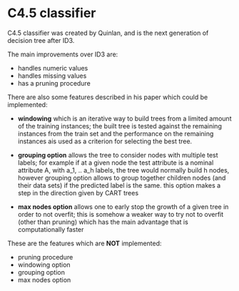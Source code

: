 C4.5 classifier
================

C4.5 classifier was created by Quinlan, and is the next generation of decision tree
after ID3.

The main improvements over ID3 are:
- handles numeric values
- handles missing values
- has a pruning procedure

There are also some features described in his paper which could be implemented:

- **windowing** which is an iterative way to build trees from a limited amount of the
training instances; the built tree is tested against the remaining instances from
the train set and the performance on the remaining instances ais used as a
criterion for selecting the best tree.

- **grouping option** allows the tree to consider nodes with multiple test labels;
for example if at a given node the test attribute is a nominal attribute A, with
a_1, .. a_h labels, the tree would normally build h nodes, however grouping option
allows to group together children nodes (and their data sets) if the predicted
label is the same. this option makes a step in the direction given by CART trees

- **max nodes option** allows one to early stop the growth of a given tree in order
 to not overfit; this is somehow a weaker way to try not to overfit (other than pruning)
 which has the main advantage that is computationally faster

 These are the features which are **NOT** implemented:
 - pruning procedure
 - windowing option
 - grouping option
 - max nodes option
